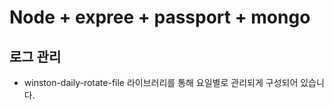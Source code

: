 # Node + expree + passport + mongo

## 로그 관리

- winston-daily-rotate-file 라이브러리를 통해 요일별로 관리되게 구성되어 있습니다.
